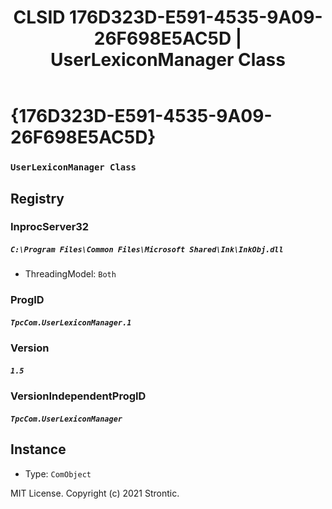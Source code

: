 ﻿---
title: "CLSID 176D323D-E591-4535-9A09-26F698E5AC5D | UserLexiconManager Class"
excerpt: What is COM-Object CLSID 176D323D-E591-4535-9A09-26F698E5AC5D?
---

# {176D323D-E591-4535-9A09-26F698E5AC5D}

### `UserLexiconManager Class`

## Registry


### InprocServer32

##### `C:\Program Files\Common Files\Microsoft Shared\Ink\InkObj.dll`
* ThreadingModel: `Both`

### ProgID

##### `TpcCom.UserLexiconManager.1`

### Version

##### `1.5`

### VersionIndependentProgID

##### `TpcCom.UserLexiconManager`

## Instance

* Type: `ComObject`

MIT License. Copyright (c) 2021 Strontic.


